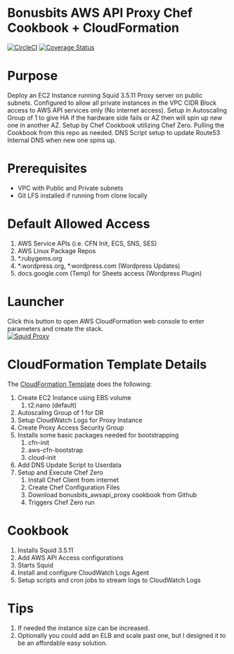 # Bonusbits AWS API Proxy Chef Cookbook + CloudFormation
[![CircleCI](https://circleci.com/gh/bonusbits/bonusbits_awsapi_proxy.svg?style=svg)](https://circleci.com/gh/bonusbits/bonusbits_awsapi_proxy)
[![Coverage Status](https://coveralls.io/repos/github/bonusbits/bonusbits_awsapi_proxy/badge.svg?branch=master)](https://coveralls.io/github/bonusbits/bonusbits_awsapi_proxy?branch=master)

# Purpose
Deploy an EC2 Instance running Squid 3.5.11 Proxy server on public subnets. 
Configured to allow all private instances in the VPC CIDR Block access to AWS API services only (No internet access).
Setup in Autoscaling Group of 1 to give HA if the hardware side fails or AZ then will spin up new one in another AZ.
Setup by Chef Cookbook utilizing Chef Zero. Pulling the Cookbook from this repo as needed.
DNS Script setup to update Route53 Internal DNS when new one spins up.

# Prerequisites
* VPC with Public and Private subnets
* Git LFS installed if running from clone locally

# Default Allowed Access
1. AWS Service APIs (i.e. CFN Init, ECS, SNS, SES)
2. AWS Linux Package Repos
3. *.rubygems.org
4. *.wordpress.org, *.wordpress.com (Wordpress Updates)
5. docs.google.com (Temp) for Sheets access (Wordpress Plugin)

# Launcher
Click this button to open AWS CloudFormation web console to enter parameters and create the stack.<br>
[![Squid Proxy](https://s3.amazonaws.com/cloudformation-examples/cloudformation-launch-stack.png)](https://console.aws.amazon.com/cloudformation/home?#/stacks/new?&templateURL=https://s3.amazonaws.com/bonusbits-public/cloudformation-templates/cookbooks/awsapi-squid-proxy.yml)


# CloudFormation Template Details
The [CloudFormation Template](https://github.com/bonusbits/bonusbits_awsapi_proxy/blob/master/aws/awsapi-access-proxy-template.yml) does the following:

1. Create EC2 Instance using EBS volume
    1. t2.nano (default)
2. Autoscaling Group of 1 for DR
3. Setup CloudWatch Logs for Proxy Instance
4. Create Proxy Access Security Group
5. Installs some basic packages needed for bootstrapping
    1. cfn-init
    2. aws-cfn-bootstrap
    3. cloud-init
6. Add DNS Update Script to Userdata   
6. Setup and Execute Chef Zero
    1. Install Chef Client from internet
    2. Create Chef Configuration Files
    2. Download bonusbits_awsapi_proxy cookbook from Github
    3. Triggers Chef Zero run

# Cookbook
1. Installs Squid 3.5.11
2. Add AWS API Access configurations
3. Starts Squid
4. Install and configure CloudWatch Logs Agent
5. Setup scripts and cron jobs to stream logs to CloudWatch Logs

# Tips
1. If needed the instance size can be increased.
2. Optionally you could add an ELB and scale past one, but I designed it to be an affordable easy solution. 